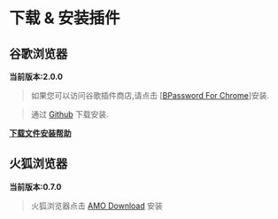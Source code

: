 # 下载 & 安装插件

## 谷歌浏览器

**当前版本:2.0.0**

> 如果您可以访问谷歌插件商店,请点击 [[BPassword For Chrome](https://chrome.google.com/webstore/detail/bpassword/bacldcokcfmemiljlckpeokehiloamcj)]安装.

> 通过 [Github](https://github.com/lanui/BPassword/releases/download/v2.0.0/BPassword-2.0.0.crx.zip) 下载安装.

**[下载文件安装帮助](zh_cn/user_guide.md)**

## 火狐浏览器

**当前版本:0.7.0**

> 火狐浏览器点击 [AMO Download](https://addons.mozilla.org/zh-CN/developers/addon/bpassword/versions/5142518) 安装
